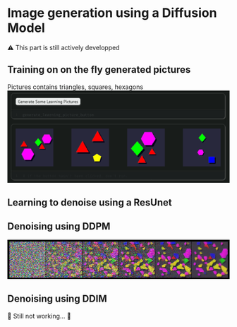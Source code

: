 # Image generation using a Diffusion Model

⚠️ This part is still actively developped

## Training on on the fly generated pictures
Pictures contains triangles, squares, hexagons
![](TrainingPics.png)

## Learning to denoise using a ResUnet

## Denoising using DDPM
![](Denoising.png)

## Denoising using DDIM
🚧 Still not working... 🚧
